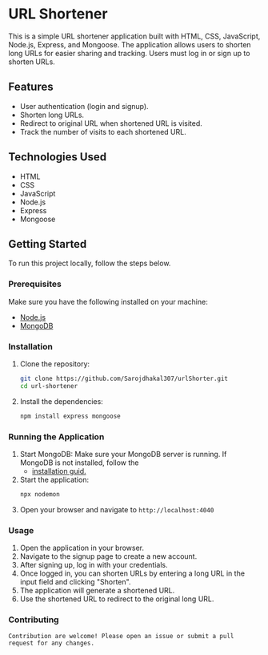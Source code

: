 # URL Shortener

This is a simple URL shortener application built with HTML, CSS, JavaScript, Node.js, Express, and Mongoose. The application allows users to shorten long URLs for easier sharing and tracking. Users must log in or sign up to shorten URLs.

## Features

- User authentication (login and signup).
- Shorten long URLs.
- Redirect to original URL when shortened URL is visited.
- Track the number of visits to each shortened URL.

## Technologies Used

- HTML
- CSS
- JavaScript
- Node.js
- Express
- Mongoose

## Getting Started

To run this project locally, follow the steps below.

### Prerequisites

Make sure you have the following installed on your machine:

- [Node.js](https://nodejs.org/en/)
- [MongoDB](https://www.mongodb.com/)

### Installation

1. Clone the repository:

   ```bash
   git clone https://github.com/Sarojdhakal307/urlShorter.git
   cd url-shortener
   ```

2. Install the dependencies:
    ```bash
    npm install express mongoose
    ```
### Running the Application
1. Start MongoDB:
    Make sure your MongoDB server is running. If MongoDB is not installed, follow the 
    - [installation guid.](https://www.mongodb.com/docs/manual/installation/)
2. Start the application:
    ```bash
    npx nodemon
    ```
3. Open your browser and navigate to `http://localhost:4040`

### Usage
1. Open the application in your browser.
2. Navigate to the signup page to create a new account.
3. After signing up, log in with your credentials.
4. Once logged in, you can shorten URLs by entering a long URL in the input field and clicking "Shorten".
5. The application will generate a shortened URL.
6. Use the shortened URL to redirect to the original long URL.

### Contributing
    Contribution are welcome! Please open an issue or submit a pull request for any changes.
    